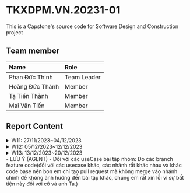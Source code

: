 # TKXDPM.VN.20231-01

This is a Capstone's source code for Software Design and Construction project

## Team member

| Name           | Role        |
| :------------- | :---------- |
| Phan Đức Thịnh | Team Leader |
| Hoàng Đức Thành   | Member      |
| Tạ Tiến Thành   | Member      |
| Mai Văn Tiến   | Member      |

## Report Content

<details>
  <summary>W11: 27/11/2023~04/12/2023 </summary>
<br>
<details>
<summary>Phan Đức Thịnh 20204693</summary>
<br>

- Assigned tasks:
  - Task 1 coupling controller folder
  

- Implementation details:
  - Pull Request(s): [PR](https://github.com/WhiteCloudHao/TKXDPM.KHMT.20231-21/pull/5)
  - Specific implementation details:
    - Describe specific in detail what you did last week
    - You can attach images if you want

</details>

<details>
<summary>Hoàng Đức Thành 20204689</summary>
<br>

- Assigned tasks:
  - Task 1 coupling view folder

- Implementation details:
  - Pull Request(s): [PR](https://github.com/WhiteCloudHao/TKXDPM.KHMT.20231-21/pull/4)
  - Specific implementation details:
    - Describe specific in detail what you did last week
    - You can attach images if you want

</details>

</details>

<details>
  <summary>W12: 05/12/2023~12/12/2023 </summary>
<details>
<summary>Phan Đức Thịnh</summary>
<br>

- Assigned tasks:
  - Discover cohesion folder controller and folder subsystem

- Implementation details:
</details>

<details>
<summary>Hoàng Đức Thành 20204689</summary>
<br>

- Assigned tasks:
  - Discover cohesion PlaceOrderController

- Implementation details:
  - Pull Request(s): [PR#7](https://github.com/WhiteCloudHao/TKXDPM.KHMT.20231-21/pull/7)
</details>

</details>
<details>
  <summary>W13: 13/12/2023~20/12/2023 </summary>
<details>
<summary>Phan Đức Thịnh</summary>
<br>

- Assigned tasks:
  - Discover solid folder controller

- Implementation details:
</details>

<details>
<summary>Hoàng Đức Thành 20204689</summary>
<br>

- Assigned tasks:
  - detect solid violation PaymentCOntroller

- Implementation details:
  - Pull Request(s): [PR#12](https://github.com/WhiteCloudHao/TKXDPM.KHMT.20231-21/pull/12)
</details>

</details>
- LƯU Ý (AGENT)
- Đối với các useCase bài tập nhóm:
Do các branch feature code(đối với các usecase khác, các nhánh rất khác nhau và khác code base nên bọn em chỉ tạo pull request mà không merge vào nhánh chính để không ảnh hưởng đến bài tập khác, chúng em rất xin lỗi vì sự bất tiện này đối với cô và anh Ta.)






